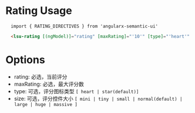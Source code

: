 # Rating Usage

```typesctript
  import { RATING_DIRECTIVES } from 'angularx-semantic-ui'
```
```html
  <lsu-rating [(ngModel)]="rating" [maxRating]="'10'" [type]="'heart'" [size]="'huge'"></lsu-rating>
```

# Options
- rating: 必选，当前评分
- maxRating: 必选，最大评分数
- type: 可选，评分图标类型 `[ heart | star(default)]`
- size: 可选，评分控件大小 `[ mini | tiny | small | normal(default) | large | huge | massive ]`
